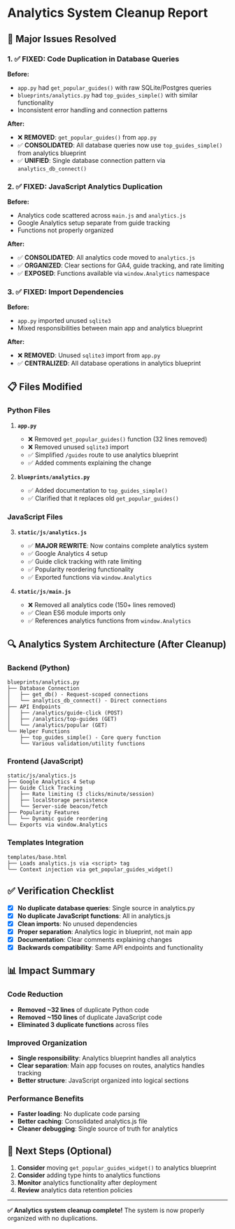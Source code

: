 # Analytics System Cleanup Report

## 🎯 **Major Issues Resolved**

### **1. ✅ FIXED: Code Duplication in Database Queries**

**Before:**
- `app.py` had `get_popular_guides()` with raw SQLite/Postgres queries
- `blueprints/analytics.py` had `top_guides_simple()` with similar functionality
- Inconsistent error handling and connection patterns

**After:**
- ❌ **REMOVED**: `get_popular_guides()` from `app.py`
- ✅ **CONSOLIDATED**: All database queries now use `top_guides_simple()` from analytics blueprint
- ✅ **UNIFIED**: Single database connection pattern via `analytics_db_connect()`

### **2. ✅ FIXED: JavaScript Analytics Duplication**

**Before:**
- Analytics code scattered across `main.js` and `analytics.js`
- Google Analytics setup separate from guide tracking
- Functions not properly organized

**After:**
- ✅ **CONSOLIDATED**: All analytics code moved to `analytics.js`
- ✅ **ORGANIZED**: Clear sections for GA4, guide tracking, and rate limiting
- ✅ **EXPOSED**: Functions available via `window.Analytics` namespace

### **3. ✅ FIXED: Import Dependencies**

**Before:**
- `app.py` imported unused `sqlite3` 
- Mixed responsibilities between main app and analytics blueprint

**After:**
- ❌ **REMOVED**: Unused `sqlite3` import from `app.py`
- ✅ **CENTRALIZED**: All database operations in analytics blueprint

## 📋 **Files Modified**

### **Python Files**
1. **`app.py`**
   - ❌ Removed `get_popular_guides()` function (32 lines removed)
   - ❌ Removed unused `sqlite3` import
   - ✅ Simplified `/guides` route to use analytics blueprint
   - ✅ Added comments explaining the change

2. **`blueprints/analytics.py`**
   - ✅ Added documentation to `top_guides_simple()` 
   - ✅ Clarified that it replaces old `get_popular_guides()`

### **JavaScript Files**
3. **`static/js/analytics.js`**
   - ✅ **MAJOR REWRITE**: Now contains complete analytics system
   - ✅ Google Analytics 4 setup
   - ✅ Guide click tracking with rate limiting
   - ✅ Popularity reordering functionality
   - ✅ Exported functions via `window.Analytics`

4. **`static/js/main.js`**
   - ❌ Removed all analytics code (150+ lines removed)
   - ✅ Clean ES6 module imports only
   - ✅ References analytics functions from `window.Analytics`

## 🔍 **Analytics System Architecture (After Cleanup)**

### **Backend (Python)**
```
blueprints/analytics.py
├── Database Connection
│   ├── get_db() - Request-scoped connections
│   └── analytics_db_connect() - Direct connections
├── API Endpoints  
│   ├── /analytics/guide-click (POST)
│   ├── /analytics/top-guides (GET)
│   └── /analytics/popular (GET)
└── Helper Functions
    ├── top_guides_simple() - Core query function
    └── Various validation/utility functions
```

### **Frontend (JavaScript)**
```
static/js/analytics.js
├── Google Analytics 4 Setup
├── Guide Click Tracking
│   ├── Rate limiting (3 clicks/minute/session)
│   ├── localStorage persistence
│   └── Server-side beacon/fetch
├── Popularity Features
│   └── Dynamic guide reordering
└── Exports via window.Analytics
```

### **Templates Integration**
```
templates/base.html
├── Loads analytics.js via <script> tag
└── Context injection via get_popular_guides_widget()
```

## ✅ **Verification Checklist**

- [x] **No duplicate database queries**: Single source in analytics.py
- [x] **No duplicate JavaScript functions**: All in analytics.js
- [x] **Clean imports**: No unused dependencies
- [x] **Proper separation**: Analytics logic in blueprint, not main app
- [x] **Documentation**: Clear comments explaining changes
- [x] **Backwards compatibility**: Same API endpoints and functionality

## 📊 **Impact Summary**

### **Code Reduction**
- **Removed ~32 lines** of duplicate Python code
- **Removed ~150 lines** of duplicate JavaScript code  
- **Eliminated 3 duplicate functions** across files

### **Improved Organization**
- **Single responsibility**: Analytics blueprint handles all analytics
- **Clear separation**: Main app focuses on routes, analytics handles tracking
- **Better structure**: JavaScript organized into logical sections

### **Performance Benefits**
- **Faster loading**: No duplicate code parsing
- **Better caching**: Consolidated analytics.js file
- **Cleaner debugging**: Single source of truth for analytics

## 🚀 **Next Steps (Optional)**

1. **Consider** moving `get_popular_guides_widget()` to analytics blueprint
2. **Consider** adding type hints to analytics functions
3. **Monitor** analytics functionality after deployment
4. **Review** analytics data retention policies

---
**✅ Analytics system cleanup complete!** 
The system is now properly organized with no duplications.